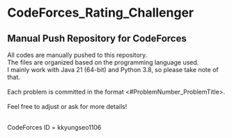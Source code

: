 # CodeForces_Rating_Challenger
## Manual Push Repository for CodeForces

All codes are manually pushed to this repository. <br/>
The files are organized based on the programming language used. <br/>
I mainly work with Java 21 (64-bit) and Python 3.8, so please take note of that.<br/><br/>
Each problem is committed in the format <#ProblemNumber_ProblemTitle>.<br/><br/>
Feel free to adjust or ask for more details!

<br/>
CodeForces ID = kkyungseo1106
